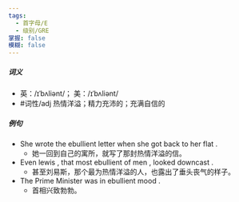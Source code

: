 ```yaml
---
tags:
  - 首字母/E
  - 级别/GRE
掌握: false
模糊: false
---
```

##### 词义
- 英：/ɪˈbʌliənt/； 美：/ɪˈbʌliənt/
- #词性/adj  热情洋溢；精力充沛的；充满自信的
##### 例句
- She wrote the ebullient letter when she got back to her flat .
	- 她一回到自己的寓所，就写了那封热情洋溢的信。
- Even lewis , that most ebullient of men , looked downcast .
	- 甚至刘易斯，那个最为热情洋溢的人，也露出了垂头丧气的样子。
- The Prime Minister was in ebullient mood .
	- 首相兴致勃勃。

